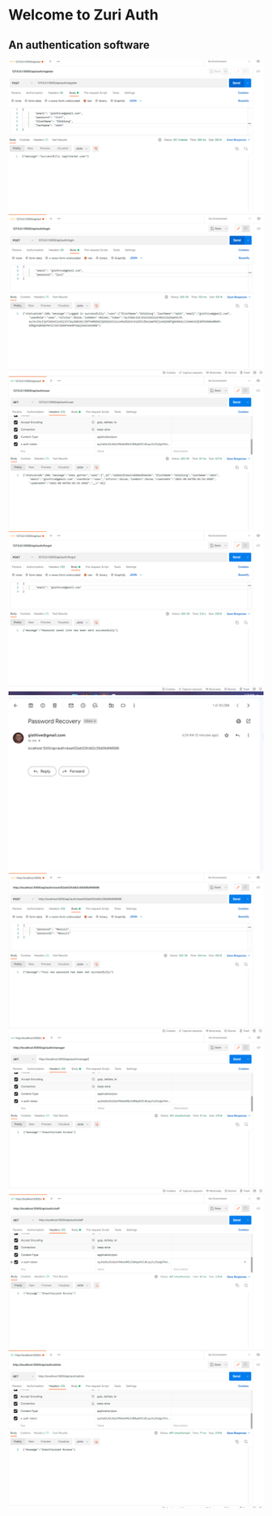 # Welcome to Zuri Auth

## An authentication software

<img src="./screenshots/register.png">
<img src="./screenshots/login.png">
<img src="./screenshots/get-user.png">
<img src="./screenshots/email-send.png">
<img src="./screenshots/email-reciept.png">
<img src="./screenshots/password-recover.png">
<img src="./screenshots/manager.png">
<img src="./screenshots/staff.png">
<img src="./screenshots/admin.png">
